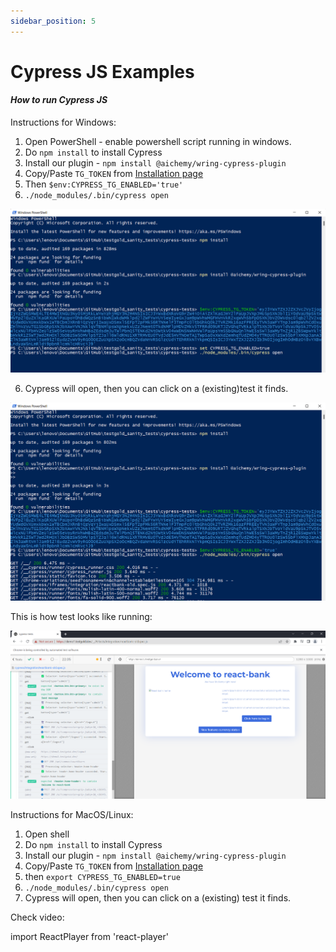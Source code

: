 ```yaml
---
sidebar_position: 5
---
```


# Cypress JS Examples

#### *How to run Cypress JS*

Instructions for Windows: 
1. Open PowerShell - enable powershell script running in windows. 
1. Do `npm install` to install Cypress
2. Install our plugin - `npm install @aichemy/wring-cypress-plugin`
3. Copy/Paste `TG_TOKEN` from [Installation page](https://app.wring.dev/details/installation)
4. Then `$env:CYPRESS_TG_ENABLED='true'`
5. `./node_modules/.bin/cypress open`

![Cypress](/img/installation5.png)

6. Cypress will open, then you can click on a (existing)test it finds.

![Cypress](/img/installation6.png)

This is how test looks like running:

![Cypress](/img/i7.png)


Instructions for MacOS/Linux: 
1. Open shell 
1. Do `npm install` to install Cypress
2. Install our plugin - `npm install @aichemy/wring-cypress-plugin`
3. Copy/Paste `TG_TOKEN` from [Installation page](https://app.wring.dev/details/installation)
4. then `export CYPRESS_TG_ENABLED=true`
5. `./node_modules/.bin/cypress open`
6. Cypress will open, then you can click on a (existing) test it finds.

Check video: 

import ReactPlayer from 'react-player'

<ReactPlayer playing controls url='https://youtu.be/xgbLFF4YMXA' />
